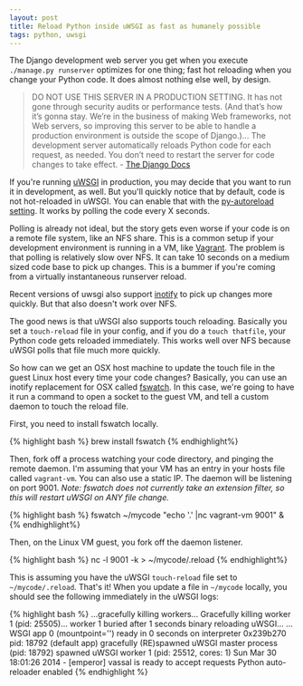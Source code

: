 ```yaml
---
layout: post
title: Reload Python inside uWSGI as fast as humanely possible
tags: python, uwsgi
---
```


The Django development web server you get when you execute `./manage.py runserver` optimizes for one thing; fast hot reloading when you change your Python code. It does almost nothing else well, by design.

>DO NOT USE THIS SERVER IN A PRODUCTION SETTING. It has not gone through security audits or performance tests. (And that’s how it’s gonna stay. We’re in the business of making Web frameworks, not Web servers, so improving this server to be able to handle a production environment is outside the scope of Django.)...
>The development server automatically reloads Python code for each request, as needed. You don’t need to restart the server for code changes to take effect. -  [The Django Docs](https://docs.djangoproject.com/en/dev/ref/django-admin/#runserver-port-or-address-port)

If you're running [uWSGI](http://projects.unbit.it/uwsgi/) in production, you may decide that you want to run it in development, as well. But you'll quickly notice that by default, code is not hot-reloaded in uWSGI. You can enable that with the [py-autoreload setting](http://uwsgi-docs.readthedocs.org/en/latest/Options.html#py-auto-reload-py-autoreload-python-auto-reload-python-autoreload). It works by polling the code every X seconds.

Polling is already not ideal, but the story gets even worse if your code is on a remote file system, like an NFS share. This is a common setup if your development environment is running in a VM, like [Vagrant](http://www.vagrantup.com/). The problem is that polling is relatively slow over NFS. It can take 10 seconds on a medium sized code base to pick up changes. This is a bummer if you're coming from a virtually instantaneous runserver reload.

Recent versions of uwsgi also support [inotify](https://github.com/unbit/uwsgi-docs/blob/master/Changelog-1.9.14.rst#filesystem-monitoring-interface-fsmon) to pick up changes more quickly. But that also doesn't work over NFS.

The good news is that uWSGI also supports touch reloading. Basically you set a `touch-reload` file in your config, and if you do a `touch thatfile`, your Python code gets reloaded immediately. This works well over NFS because uWSGI polls that file much more quickly.

So how can we get an OSX host machine to update the touch file in the guest Linux host every time your code changes? Basically, you can use an inotify replacement for OSX called [fswatch](https://github.com/alandipert/fswatch). In this case, we're going to have it run a command to open a socket to the guest VM, and tell a custom daemon to touch the reload file.

First, you need to install fswatch locally.

{% highlight bash %}
brew install fswatch
{% endhighlight%}

Then, fork off a process watching your code directory, and pinging the remote daemon. I'm assuming that your VM has an entry in your hosts file called `vagrant-vm`. You can also use a static IP. The daemon will be listening on port 9001. *Note: fswatch does not currently take an extension filter, so this will restart uWSGI on ANY file change.*

{% highlight bash %}
fswatch ~/mycode "echo '.' |nc vagrant-vm 9001" &
{% endhighlight%}

Then, on the Linux VM guest, you fork off the daemon listener.

{% highlight bash %}
nc -l 9001 -k > ~/mycode/.reload
{% endhighlight%}

This is assuming you have the uWSGI `touch-reload` file set to `~/mycode/.reload`. That's it! When you update a file in `~/mycode` locally, you should see the following immediately in the uWSGI logs:

{% highlight bash %}
...gracefully killing workers...
Gracefully killing worker 1 (pid: 25505)...
worker 1 buried after 1 seconds
binary reloading uWSGI...
...
WSGI app 0 (mountpoint='') ready in 0 seconds on interpreter 0x239b270 pid: 18792 (default app)
gracefully (RE)spawned uWSGI master process (pid: 18792)
spawned uWSGI worker 1 (pid: 25512, cores: 1)
Sun Mar 30 18:01:26 2014 - [emperor] vassal is ready to accept requests
Python auto-reloader enabled
{% endhighlight %}
